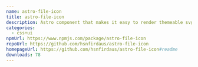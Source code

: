 ```yaml
---
name: astro-file-icon
title: astro-file-icon
description: Astro component that makes it easy to render themeable svg file icons.
categories:
  - css+ui
npmUrl: https://www.npmjs.com/package/astro-file-icon
repoUrl: https://github.com/hsnfirdaus/astro-file-icon
homepageUrl: https://github.com/hsnfirdaus/astro-file-icon#readme
downloads: 78
---
```

